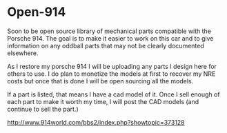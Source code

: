 # Open-914
Soon to be open source library of mechanical parts compatible with the Porsche 914. The goal is to make it easier to work on this car and to give information on any oddball parts that may not be clearly documented elsewhere.

As I restore my porsche 914 I will be uploading any parts I design here for others to use. I do plan to monetize the models at first to recover my NRE costs but once that is done I will be open sourcing all the models.

If a part is listed, that means I have a cad model of it. Once I sell enough of each part to make it worth my time, I will post the CAD models (and continue to sell the part.)

http://www.914world.com/bbs2/index.php?showtopic=373128
